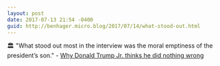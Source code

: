 ```yaml
---
layout: post
date: 2017-07-13 21:54 -0400
guid: http://benhager.micro.blog/2017/07/14/what-stood-out.html
---
```

🏛 "What stood out most in the interview was the moral emptiness of the president’s son." - [Why Donald Trump Jr. thinks he did nothing wrong](http://www.slate.com/articles/news_and_politics/politics/2017/07/why_donald_trump_jr_thinks_he_did_nothing_wrong.html)

